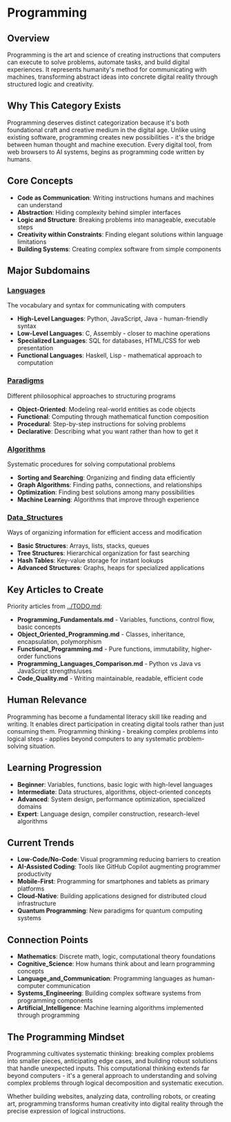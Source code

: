 # Programming

## Overview
Programming is the art and science of creating instructions that computers can execute to solve problems, automate tasks, and build digital experiences. It represents humanity's method for communicating with machines, transforming abstract ideas into concrete digital reality through structured logic and creativity.

## Why This Category Exists
Programming deserves distinct categorization because it's both foundational craft and creative medium in the digital age. Unlike using existing software, programming creates new possibilities - it's the bridge between human thought and machine execution. Every digital tool, from web browsers to AI systems, begins as programming code written by humans.

## Core Concepts
- **Code as Communication**: Writing instructions humans and machines can understand
- **Abstraction**: Hiding complexity behind simpler interfaces
- **Logic and Structure**: Breaking problems into manageable, executable steps  
- **Creativity within Constraints**: Finding elegant solutions within language limitations
- **Building Systems**: Creating complex software from simple components

## Major Subdomains

### [Languages](Languages/)
The vocabulary and syntax for communicating with computers
- **High-Level Languages**: Python, JavaScript, Java - human-friendly syntax
- **Low-Level Languages**: C, Assembly - closer to machine operations  
- **Specialized Languages**: SQL for databases, HTML/CSS for web presentation
- **Functional Languages**: Haskell, Lisp - mathematical approach to computation

### [Paradigms](Paradigms/)
Different philosophical approaches to structuring programs
- **Object-Oriented**: Modeling real-world entities as code objects
- **Functional**: Computing through mathematical function composition
- **Procedural**: Step-by-step instructions for solving problems
- **Declarative**: Describing what you want rather than how to get it

### [Algorithms](Algorithms/)
Systematic procedures for solving computational problems
- **Sorting and Searching**: Organizing and finding data efficiently
- **Graph Algorithms**: Finding paths, connections, and relationships
- **Optimization**: Finding best solutions among many possibilities
- **Machine Learning**: Algorithms that improve through experience

### [Data_Structures](Data_Structures/)
Ways of organizing information for efficient access and modification
- **Basic Structures**: Arrays, lists, stacks, queues
- **Tree Structures**: Hierarchical organization for fast searching
- **Hash Tables**: Key-value storage for instant lookups
- **Advanced Structures**: Graphs, heaps for specialized applications

## Key Articles to Create
Priority articles from [../TODO.md](../TODO.md#programming-articles):
- **Programming_Fundamentals.md** - Variables, functions, control flow, basic concepts
- **Object_Oriented_Programming.md** - Classes, inheritance, encapsulation, polymorphism
- **Functional_Programming.md** - Pure functions, immutability, higher-order functions
- **Programming_Languages_Comparison.md** - Python vs Java vs JavaScript strengths/uses
- **Code_Quality.md** - Writing maintainable, readable, efficient code

## Human Relevance
Programming has become a fundamental literacy skill like reading and writing. It enables direct participation in creating digital tools rather than just consuming them. Programming thinking - breaking complex problems into logical steps - applies beyond computers to any systematic problem-solving situation.

## Learning Progression
- **Beginner**: Variables, functions, basic logic with high-level languages
- **Intermediate**: Data structures, algorithms, object-oriented concepts
- **Advanced**: System design, performance optimization, specialized domains
- **Expert**: Language design, compiler construction, research-level algorithms

## Current Trends
- **Low-Code/No-Code**: Visual programming reducing barriers to creation
- **AI-Assisted Coding**: Tools like GitHub Copilot augmenting programmer productivity  
- **Mobile-First**: Programming for smartphones and tablets as primary platforms
- **Cloud-Native**: Building applications designed for distributed cloud infrastructure
- **Quantum Programming**: New paradigms for quantum computing systems

## Connection Points
- **Mathematics**: Discrete math, logic, computational theory foundations
- **Cognitive_Science**: How humans think about and learn programming concepts
- **Language_and_Communication**: Programming languages as human-computer communication
- **Systems_Engineering**: Building complex software systems from programming components
- **Artificial_Intelligence**: Machine learning algorithms implemented through programming

## The Programming Mindset
Programming cultivates systematic thinking: breaking complex problems into smaller pieces, anticipating edge cases, and building robust solutions that handle unexpected inputs. This computational thinking extends far beyond computers - it's a general approach to understanding and solving complex problems through logical decomposition and systematic execution.

Whether building websites, analyzing data, controlling robots, or creating art, programming transforms human creativity into digital reality through the precise expression of logical instructions.

